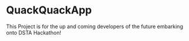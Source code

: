 # QuackQuackApp
This Project is for the up and coming developers of the future embarking onto DSTA Hackathon!
